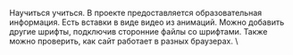 Научиться учиться.
В проекте предоставляется образовательная информация. Есть вставки в виде видео из анимаций. 
Можно добавить другие шрифты, подключив сторонние файлы со шрифтами. Также можно проверить, как сайт работает в разных браузерах.
\
